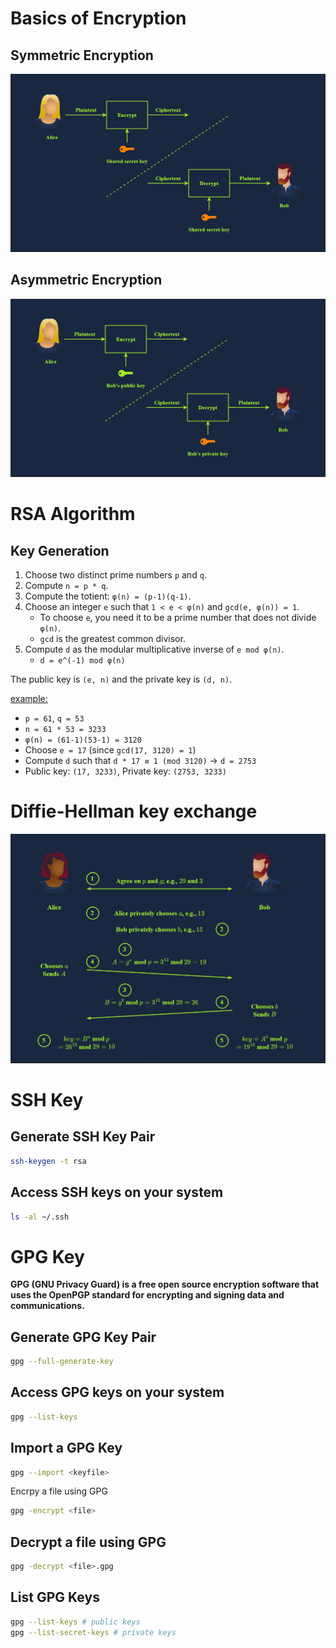 # Basics of Encryption

## Symmetric Encryption

![symmetric encryption](ressources/symmetric_encryption.png)

## Asymmetric Encryption

![asymmetric encryption](ressources/asymmetric_encryption.png)

# RSA Algorithm

## Key Generation
1. Choose two distinct prime numbers `p` and `q`.
2. Compute `n = p * q`.
3. Compute the totient: `φ(n) = (p-1)(q-1)`.
4. Choose an integer `e` such that `1 < e < φ(n)` and `gcd(e, φ(n)) = 1`.<br>
    - To choose `e`, you need it to be a prime number that does not divide `φ(n)`.<br>
    - `gcd` is the greatest common divisor.
5. Compute `d` as the modular multiplicative inverse of `e mod φ(n)`.<br>
    - `d = e^(-1) mod φ(n)`   

The public key is `(e, n)` and the private key is `(d, n)`.

<u>example:</u>

- `p = 61`, `q = 53`
- `n = 61 * 53 = 3233`
- `φ(n) = (61-1)(53-1) = 3120`
- Choose `e = 17` (since `gcd(17, 3120) = 1`)
- Compute `d` such that `d * 17 ≡ 1 (mod 3120)` → `d = 2753`
- Public key: `(17, 3233)`, Private key: `(2753, 3233)`

# Diffie-Hellman key exchange

![Diffie-Hellman exchange](ressources/diffie-hellman_exchange.png)

# SSH Key

## Generate SSH Key Pair

```bash
ssh-keygen -t rsa
```

## Access SSH keys on your system

```bash
ls -al ~/.ssh
```

# GPG Key

**GPG (GNU Privacy Guard) is a free open source encryption software that uses the OpenPGP standard for encrypting and signing data and communications.** 

## Generate GPG Key Pair

```bash
gpg --full-generate-key
```

## Access GPG keys on your system

```bash
gpg --list-keys
```

## Import a GPG Key

```bash
gpg --import <keyfile>
```
Encrpy a file using GPG

```bash
gpg -encrypt <file>
```

## Decrypt a file using GPG

```bash
gpg -decrypt <file>.gpg
```

## List GPG Keys

```bash
gpg --list-keys # public keys
gpg --list-secret-keys # private keys
```